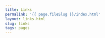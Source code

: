 ```yaml
---
title: Links
permalink: '{{ page.fileSlug }}/index.html'
layout: links.html
slug: links
tags: pages
---
```



